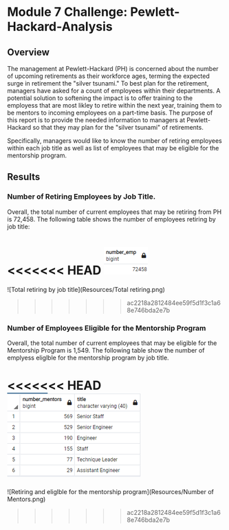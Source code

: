 # Module 7 Challenge: Pewlett-Hackard-Analysis

## Overview
The management at Pewlett-Hackard (PH) is concerned about the number of upcoming retirements as their workforce ages, terming the expected surge in retirement the "silver tsunami."  To best plan for the retirement, managers have asked for a count of employees within their departments. A potential solution to softening the impact is to offer training to the employess that are most likley to retire within the next year, training them to be mentors to incoming employees on a part-time basis. The purpose of this report is to provide the needed information to managers at Pewlett-Hackard so that they may plan for the "silver tsunami" of retirements.

Specifically, managers would like to know the number of retiring employees within each job title as well as list of employees that may be eligible for the mentorship program.

## Results

### Number of Retiring Employees by Job Title.

Overall, the total number of current employees that may be retiring from PH is 72,458.  The following table shows the number of employees retiring by job title:

<<<<<<< HEAD
![Total retiring by job title](Resources/Total_retiring.png)
=======
![Total retiring by job title](Resources/Total retiring.png)
>>>>>>> ac2218a2812484ee59f5d1f3c1a68e746bda2e7b

### Number of Employees Eligible for the Mentorship Program

Overall, the total number of current employees that may be eligible for the Mentorship Program is 1,549.  The following table show the number of emplyess eliglble for the mentorship program by job title.

<<<<<<< HEAD
![Retiring and eliglble for the mentorship program](Resources/Number_of_Mentors.png)
=======
![Retiring and eliglble for the mentorship program](Resources/Number of Mentors.png)
>>>>>>> ac2218a2812484ee59f5d1f3c1a68e746bda2e7b
